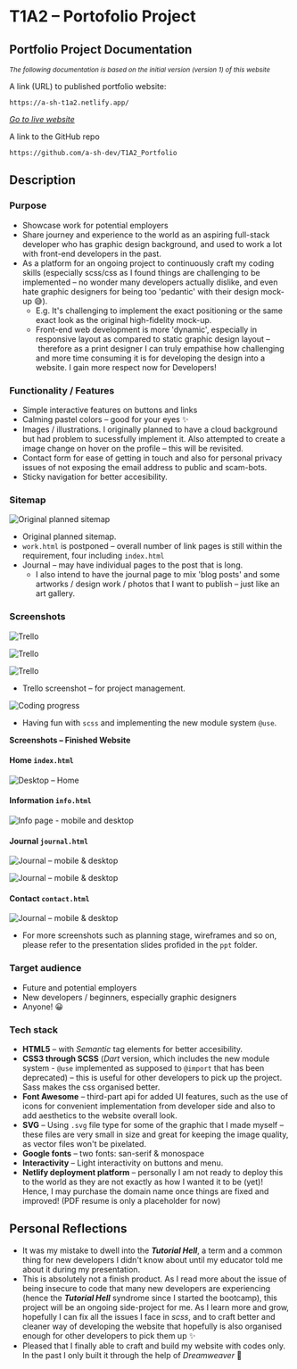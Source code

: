 # T1A2 – Portofolio Project 

## Portfolio Project Documentation

<small>*The following documentation is based on the initial version (version 1) of this website*</small>

A link (URL) to published portfolio website:

```
https://a-sh-t1a2.netlify.app/ 
```

[*Go to live website*](https://a-sh-t1a2.netlify.app/)

A link to the GitHub repo 

```
https://github.com/a-sh-dev/T1A2_Portfolio
```

## Description

### **Purpose**

- Showcase work for potential employers
- Share journey and experience to the world as an aspiring full-stack developer who has graphic design background, and used to work a lot with front-end developers in the past.
- As a platform for an ongoing project to continuously craft my coding skills (especially scss/css as I found things are challenging to be implemented – no wonder many developers actually dislike, and even hate graphic designers for being too 'pedantic' with their design mock-up 😅).
  - E.g. It's challenging to implement the exact positioning or the same exact look as the original high-fidelity mock-up.
  - Front-end web development is more 'dynamic', especially in responsive layout as compared to static graphic design layout – therefore as a print designer I can truly empathise how challenging and more time consuming it is for developing the design into a website. I gain more respect now for Developers!

### **Functionality / Features**

- Simple interactive features on buttons and links
- Calming pastel colors – good for your eyes ✨ 
- Images / illustrations. I originally planned to have a cloud background but had problem to sucessfully implement it. Also attempted to create a image change on hover on the profile – this will be revisited.
- Contact form for ease of getting in touch and also for personal privacy issues of not exposing the email address to public and scam-bots.
- Sticky navigation for better accesibility. 

### **Sitemap**

![Original planned sitemap](./docs/images/original_sitemap.png)

- Original planned sitemap. 
- `work.html` is postponed – overall number of link pages is still within the requirement, four including `index.html`
- Journal – may have individual pages to the post that is long.
  - I also intend to have the journal page to mix 'blog posts' and some artworks / design work / photos that I want to publish – just like an art gallery.

### **Screenshots**

![Trello](./docs/images/trello__.png)

![Trello](./docs/images/trello.png)

![Trello](./docs/images/trello_.png)

- Trello screenshot – for project management.

![Coding progress](./docs/images/vscode.png)

- Having fun with `scss` and implementing the new module system `@use`.



**Screenshots – Finished Website**

#### Home `index.html` 

![Desktop – Home](./docs/images/01_home_combined.png)

#### Information `info.html`

![Info page - mobile and desktop](./docs/images/02_info_combined.png)

#### Journal `journal.html`

![Journal – mobile & desktop](./docs/images/03_journal_combined.png)

![Journal – mobile & desktop](./docs/images/03b_journal_combined.png)

#### Contact `contact.html`

![Journal – mobile & desktop](./docs/images/04_contact_combined.png)

- For more screenshots such as planning stage, wireframes and so on, please refer to the presentation slides profided in the `ppt` folder.

### **Target audience**

- Future and potential employers
- New developers / beginners, especially graphic designers
- Anyone! 😀

### **Tech stack**

- **HTML5** – with *Semantic* tag elements for better accesibility.
- **CSS3 through SCSS** (*Dart* version, which includes the new module system - `@use` implemented as supposed to `@import` that has been deprecated) – this is useful for other developers to pick up the project. Sass makes the css organised better.
- **Font Awesome** – third-part api for added UI features, such as the use of icons for convenient implementation from developer side and also to add aesthetics to the website overall look.
- **SVG** – Using `.svg` file type for some of the graphic that I made myself – these files are very small in size and great for keeping the image quality, as vector files won't be pixelated.
- **Google fonts** – two fonts: san-serif & monospace
- **Interactivity** – Light interactivity on buttons and menu. 
- **Netlify deployment platform** – personally I am not ready to deploy this to the world as they are not exactly as how I wanted it to be (yet)! Hence, I may purchase the domain name once things are fixed and improved! (PDF resume is only a placeholder for now)

## Personal Reflections

- It was my mistake to dwell into the ***Tutorial Hell***, a term and a common thing for new developers I didn't know about until my educator told me about it during my presentation.
- This is absolutely not a finish product. As I read more about the issue of being insecure to code  that many new developers are experiencing (hence the ***Tutorial Hell*** syndrome since I started the bootcamp), this project will be an ongoing side-project for me. As I learn more and grow, hopefully I can fix all the issues I face in *scss*, and to craft better and cleaner way of developing the website that hopefully is also organised enough for other developers to pick them up ✨ 
- Pleased that I finally able to craft and build my website with codes only. In the past I only built it through the help of *Dreamweaver* 🙈